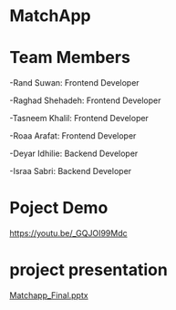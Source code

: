 # MatchApp
# Team Members
-Rand Suwan: Frontend Developer

-Raghad Shehadeh: Frontend Developer

-Tasneem Khalil: Frontend Developer

-Roaa Arafat: Frontend Developer

-Deyar Idhilie: Backend Developer

-Israa Sabri: Backend Developer

# Poject Demo
https://youtu.be/_GQJOI99Mdc
# project presentation
[Matchapp_Final.pptx](https://github.com/RandSuwan/MatchApp/files/13638809/Matchapp_Final.pptx)






